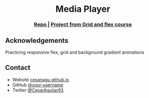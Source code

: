 <h1 align="center">Media Player</h1>

<div align="center">
  <h3>
    <a href="https://github.com/cesanagu/proj-grid-flex">
      Repo
    </a>
    <span> | </span>
    <a href="https://cesanagu.github.io/proj-grid-flex/">
      Project from Grid and flex course
    </a>
  </h3>
</div>

## Acknowledgements

Practicing responsive flex, grid and background gradient animations

## Contact

- Website [cesanagu.github.io](https://cesanagu.github.io/)
- GitHub [@your-username](https://github.com/cesanagu)
- Twitter [@CesarAguilar93](https://twitter.com/CesarAguilar93)
